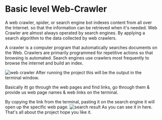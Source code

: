 # Basic level Web-Crawler
A web crawler, spider, or search engine bot indexes content from all over the Internet. so that the information can be retrieved when it's needed. Web Crawler are almost always operated by search engines. By applying a search algorithm to the data collected by web crawlers.

A crawler is a computer program that automatically searches documents on the Web. Crawlers are primarily programmed for repetitive actions so that browsing is automated. Search engines use crawlers most frequently to browse the internet and build an index.
 
![web crawler](https://user-images.githubusercontent.com/48183983/126750701-5760c616-1246-44e4-8da8-27da46ef47c6.PNG)
After running the project this will be the output in the terminal window.

Basically itt go through the web pages and find links, go through them & provide us web page names & web links on the terminal.

By copying the link from the terminal, pasting it on the search engine it will open up the specific web page.
![search result](https://user-images.githubusercontent.com/48183983/126753388-a66cd6a3-e77a-4075-add7-40d4ac42c4f0.PNG)
As you can see it in here.
That's all about the project  hope you  like it.
